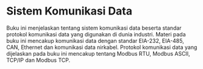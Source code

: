 # Sistem Komunikasi Data

Buku ini menjelaskan tentang sistem komunikasi data beserta standar protokol komunikasi data yang digunakan di dunia industri. Materi pada buku ini mencakup komunikasi data dengan standar EIA-232, EIA-485, CAN, Ethernet dan komunikasi data nirkabel. Protokol komunikasi data yang dijelaskan pada buku ini mencakup tentang Modbus RTU, Modbus ASCII, TCP/IP dan Modbus TCP.

